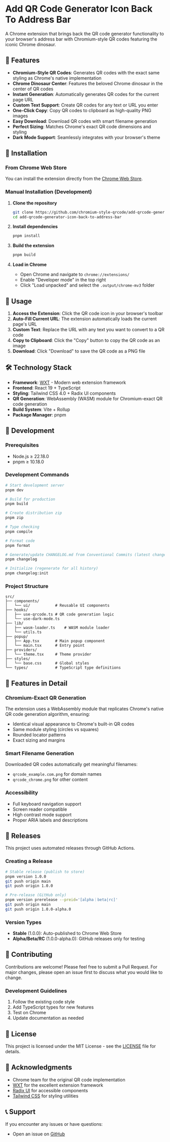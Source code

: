 # Add QR Code Generator Icon Back To Address Bar

A Chrome extension that brings back the QR code generator functionality to your browser's address bar with Chromium-style QR codes featuring the iconic Chrome dinosaur.

## 🌟 Features

- **Chromium-Style QR Codes**: Generates QR codes with the exact same styling as Chrome's native implementation
- **Chrome Dinosaur Center**: Features the beloved Chrome dinosaur in the center of QR codes
- **Instant Generation**: Automatically generates QR codes for the current page URL
- **Custom Text Support**: Create QR codes for any text or URL you enter
- **One-Click Copy**: Copy QR codes to clipboard as high-quality PNG images
- **Easy Download**: Download QR codes with smart filename generation
- **Perfect Sizing**: Matches Chrome's exact QR code dimensions and styling
- **Dark Mode Support**: Seamlessly integrates with your browser's theme

## 🚀 Installation

### From Chrome Web Store

You can install the extension directly from the [Chrome Web Store](https://chromewebstore.google.com/detail/add-qr-code-generator-ico/kacblhilkacgfnkjfodalohcnllcgmjd).

### Manual Installation (Development)

1. **Clone the repository**

   ```bash
   git clone https://github.com/chromium-style-qrcode/add-qrcode-generator-icon-back-to-address-bar.git
   cd add-qrcode-generator-icon-back-to-address-bar
   ```

2. **Install dependencies**

   ```bash
   pnpm install
   ```

3. **Build the extension**

   ```bash
   pnpm build
   ```

4. **Load in Chrome**
   - Open Chrome and navigate to `chrome://extensions/`
   - Enable "Developer mode" in the top right
   - Click "Load unpacked" and select the `.output/chrome-mv3` folder

## 🎯 Usage

1. **Access the Extension**: Click the QR code icon in your browser's toolbar
2. **Auto-Fill Current URL**: The extension automatically loads the current page's URL
3. **Custom Text**: Replace the URL with any text you want to convert to a QR code
4. **Copy to Clipboard**: Click the "Copy" button to copy the QR code as an image
5. **Download**: Click "Download" to save the QR code as a PNG file

## 🛠️ Technology Stack

- **Framework**: [WXT](https://wxt.dev/) - Modern web extension framework
- **Frontend**: React 19 + TypeScript
- **Styling**: Tailwind CSS 4.0 + Radix UI components
- **QR Generation**: WebAssembly (WASM) module for Chromium-exact QR code generation
- **Build System**: Vite + Rollup
- **Package Manager**: pnpm

## 🔧 Development

### Prerequisites

- Node.js ≥ 22.18.0
- pnpm ≥ 10.18.0

### Development Commands

```bash
# Start development server
pnpm dev

# Build for production
pnpm build

# Create distribution zip
pnpm zip

# Type checking
pnpm compile

# Format code
pnpm format

# Generate/update CHANGELOG.md from Conventional Commits (latest changes)
pnpm changelog

# Initialize (regenerate for all history)
pnpm changelog:init
```

### Project Structure

```tree
src/
├── components/
│   └── ui/           # Reusable UI components
├── hooks/
│   ├── use-qrcode.ts # QR code generation logic
│   └── use-dark-mode.ts
├── lib/
│   ├── wasm-loader.ts    # WASM module loader
│   └── utils.ts
├── popup/
│   ├── App.tsx       # Main popup component
│   └── main.tsx      # Entry point
├── providers/
│   └── theme.tsx     # Theme provider
├── styles/
│   └── base.css      # Global styles
└── types/            # TypeScript type definitions
```

## 🎨 Features in Detail

### Chromium-Exact QR Generation

The extension uses a WebAssembly module that replicates Chrome's native QR code generation algorithm, ensuring:

- Identical visual appearance to Chrome's built-in QR codes
- Same module styling (circles vs squares)
- Rounded locator patterns
- Exact sizing and margins

### Smart Filename Generation

Downloaded QR codes automatically get meaningful filenames:

- `qrcode_example.com.png` for domain names
- `qrcode_chrome.png` for other content

### Accessibility

- Full keyboard navigation support
- Screen reader compatible
- High contrast mode support
- Proper ARIA labels and descriptions

## 🚀 Releases

This project uses automated releases through GitHub Actions.

### Creating a Release

```bash
# Stable release (publish to store)
pnpm version 1.0.0
git push origin main
git push origin 1.0.0

# Pre-release (GitHub only)
pnpm version prerelease --preid='[alpha｜beta|rc]'
git push origin main
git push origin 1.0.0-alpha.0
```

### Version Types

- **Stable** (1.0.0): Auto-published to Chrome Web Store
- **Alpha/Beta/RC** (1.0.0-alpha.0): GitHub releases only for testing

## 🤝 Contributing

Contributions are welcome! Please feel free to submit a Pull Request. For major changes, please open an issue first to discuss what you would like to change.

### Development Guidelines

1. Follow the existing code style
2. Add TypeScript types for new features
3. Test on Chrome
4. Update documentation as needed

## 📄 License

This project is licensed under the MIT License - see the [LICENSE](LICENSE) file for details.

## 🙏 Acknowledgments

- Chrome team for the original QR code implementation
- [WXT](https://wxt.dev/) for the excellent extension framework
- [Radix UI](https://www.radix-ui.com/) for accessible components
- [Tailwind CSS](https://tailwindcss.com/) for styling utilities

## 📞 Support

If you encounter any issues or have questions:

- Open an issue on [GitHub](https://github.com/chromium-style-qrcode/add-qrcode-generator-icon-back-to-address-bar/issues)
